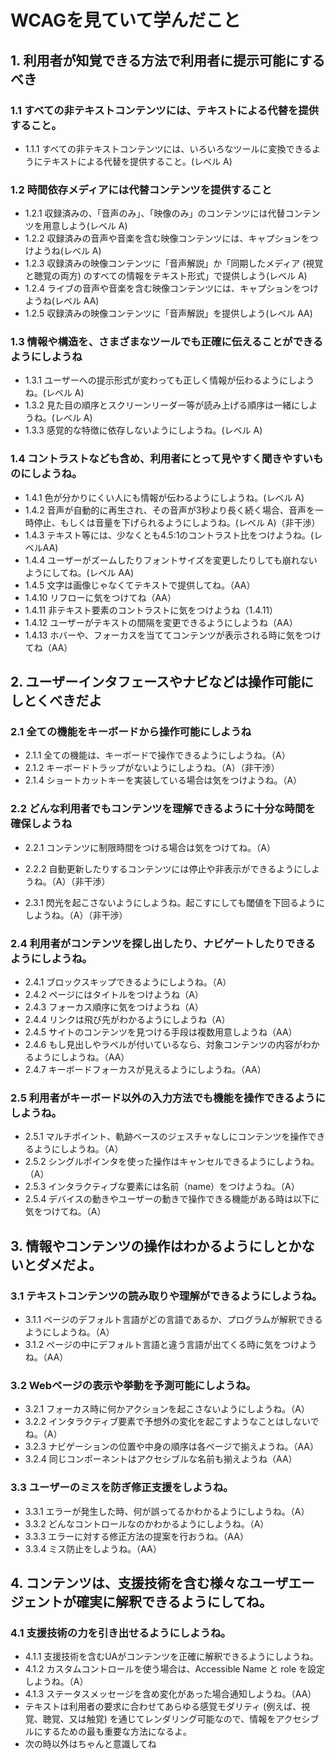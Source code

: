 # WCAGを見ていて学んだこと

## 1. 利用者が知覚できる方法で利用者に提示可能にするべき

### 1.1 すべての非テキストコンテンツには、テキストによる代替を提供すること。

* 1.1.1 すべての非テキストコンテンツには、いろいろなツールに変換できるようにテキストによる代替を提供すること。(レベル A)
### 1.2 時間依存メディアには代替コンテンツを提供すること

* 1.2.1 収録済みの、「音声のみ」、「映像のみ」のコンテンツには代替コンテンツを用意しよう(レベル A)
* 1.2.2 収録済みの音声や音楽を含む映像コンテンツには、キャプションをつけようね(レベル A)
* 1.2.3 収録済みの映像コンテンツに「音声解説」か「同期したメディア (視覚と聴覚の両方) のすべての情報をテキスト形式」で提供しよう(レベル A)
* 1.2.4 ライブの音声や音楽を含む映像コンテンツには、キャプションをつけようね(レベル AA)
* 1.2.5 収録済みの映像コンテンツに「音声解説」を提供しよう(レベル AA)
### 1.3 情報や構造を、さまざまなツールでも正確に伝えることができるようにしようね

* 1.3.1 ユーザーへの提示形式が変わっても正しく情報が伝わるようにしようね。(レベル A)
* 1.3.2 見た目の順序とスクリーンリーダー等が読み上げる順序は一緒にしようね。(レベル A)
* 1.3.3 感覚的な特徴に依存しないようにしようね。(レベル A)
### 1.4 コントラストなども含め、利用者にとって見やすく聞きやすいものにしようね。

* 1.4.1 色が分かりにくい人にも情報が伝わるようにしようね。(レベル A)
* 1.4.2 音声が自動的に再生され、その音声が3秒より長く続く場合、音声を一時停止、もしくは音量を下げられるようにしようね。(レベル A)（非干渉）
* 1.4.3 テキスト等には、少なくとも4.5:1のコントラスト比をつけようね。(レベルAA)
* 1.4.4 ユーザーがズームしたりフォントサイズを変更したりしても崩れないようにしてね。(レベル AA)
* 1.4.5 文字は画像じゃなくてテキストで提供してね。（AA）
* 1.4.10 リフローに気をつけてね（AA）
* 1.4.11 非テキスト要素のコントラストに気をつけようね（1.4.11）
* 1.4.12 ユーザーがテキストの間隔を変更できるようにしようね（AA）
* 1.4.13 ホバーや、フォーカスを当ててコンテンツが表示される時に気をつけてね（AA）
## 2. ユーザーインタフェースやナビなどは操作可能にしとくべきだよ

### 2.1 全ての機能をキーボードから操作可能にしようね

* 2.1.1 全ての機能は、キーボードで操作できるようにしようね。（A）
* 2.1.2 キーボードトラップがないようにしようね。（A）（非干渉）
* 2.1.4 ショートカットキーを実装している場合は気をつけようね。（A）
### 2.2 どんな利用者でもコンテンツを理解できるように十分な時間を確保しようね

* 2.2.1 コンテンツに制限時間をつける場合は気をつけてね。（A）
* 2.2.2 自動更新したりするコンテンツには停止や非表示ができるようにしようね。（A）（非干渉）


* 2.3.1 閃光を起こさないようにしようね。起こすにしても閾値を下回るようにしようね。（A）（非干渉）
### 2.4 利用者がコンテンツを探し出したり、ナビゲートしたりできるようにしようね。

* 2.4.1 ブロックスキップできるようにしようね。（A）
* 2.4.2 ページにはタイトルをつけようね（A）
* 2.4.3 フォーカス順序に気をつけようね（A）
* 2.4.4 リンクは飛び先がわかるようにしようね（A）
* 2.4.5 サイトのコンテンツを見つける手段は複数用意しようね（AA）
* 2.4.6 もし見出しやラベルが付いているなら、対象コンテンツの内容がわかるようにしようね。（AA）
* 2.4.7 キーボードフォーカスが見えるようにしようね。（AA）
### 2.5 利用者がキーボード以外の入力方法でも機能を操作できるようにしようね。

* 2.5.1 マルチポイント、軌跡ベースのジェスチャなしにコンテンツを操作できるようにしようね。（A）
* 2.5.2 シングルポインタを使った操作はキャンセルできるようにしようね。（A）
* 2.5.3 インタラクティブな要素には名前（name）をつけようね。（A）
* 2.5.4 デバイスの動きやユーザーの動きで操作できる機能がある時は以下に気をつけてね。（A）
## 3. 情報やコンテンツの操作はわかるようにしとかないとダメだよ。

### 3.1 テキストコンテンツの読み取りや理解ができるようにしようね。

* 3.1.1 ページのデフォルト言語がどの言語であるか、プログラムが解釈できるようにしようね。（A）
* 3.1.2 ページの中にデフォルト言語と違う言語が出てくる時に気をつけようね。（AA）
### 3.2 Webページの表示や挙動を予測可能にしようね。

* 3.2.1 フォーカス時に何かアクションを起こさないようにしようね。（A）
* 3.2.2 インタラクティブ要素で予想外の変化を起こすようなことはしないでね。（A）
* 3.2.3 ナビゲーションの位置や中身の順序は各ページで揃えようね。（AA）
* 3.2.4 同じコンポーネントはアクセシブルな名前も揃えようね（AA）
### 3.3 ユーザーのミスを防ぎ修正支援をしようね。

* 3.3.1 エラーが発生した時、何が誤ってるかわかるようにしようね。（A）
* 3.3.2 どんなコントロールなのかわかるようにしようね。（A）
* 3.3.3 エラーに対する修正方法の提案を行おうね。（AA）
* 3.3.4 ミス防止をしようね。（AA）
## 4. コンテンツは、支援技術を含む様々なユーザエージェントが確実に解釈できるようにしてね。

### 4.1 支援技術の力を引き出せるようにしようね。

* 4.1.1  支援技術を含むUAがコンテンツを正確に解釈できるようにしようね。
* 4.1.2 カスタムコントロールを使う場合は、Accessible Name と role を設定しようね。（A）
* 4.1.3 ステータスメッセージを含め変化があった場合通知しようね。（AA）
* テキストは利用者の要求に合わせてあらゆる感覚モダリティ (例えば、視覚、聴覚、又は触覚) を通じてレンダリング可能なので、情報をアクセシブルにするための最も重要な方法になるよ。
* 次の時以外はちゃんと意識してね
